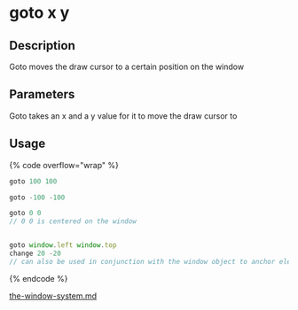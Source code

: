 # goto x y

## Description

Goto moves the draw cursor to a certain position on the window

## Parameters

Goto takes an x and a y value for it to move the draw cursor to

## Usage

{% code overflow="wrap" %}
```javascript
goto 100 100

goto -100 -100

goto 0 0
// 0 0 is centered on the window


goto window.left window.top
change 20 -20
// can also be used in conjunction with the window object to anchor elements to specific sides of the window
```
{% endcode %}

[the-window-system.md](../../../environment/the-window-system.md "mention")
